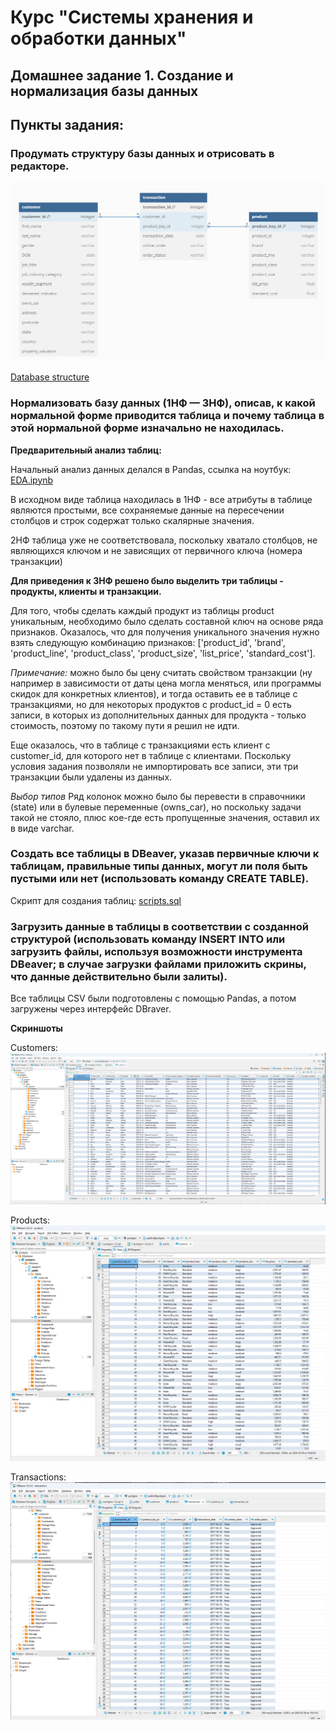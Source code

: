# Курс "Системы хранения и обработки данных"

## Домашнее задание 1. Создание и нормализация базы данных

## Пункты задания:

### Продумать структуру базы данных и отрисовать в редакторе.

![Database structure](db_structure.png)

[Database structure](db_structure.txt)

###  Нормализовать базу данных (1НФ — 3НФ), описав, к какой нормальной форме приводится таблица и почему таблица в этой нормальной форме изначально не находилась.


**Предварительный анализ таблиц:**

Начальный анализ данных делался в Pandas, ссылка на ноутбук: [EDA.ipynb](EDA.ipynb)

В исходном виде таблица находилась в 1НФ - все атрибуты в таблице являются простыми, все сохраняемые данные на пересечении столбцов и строк содержат только скалярные значения.

2НФ таблица уже не соответствовала, поскольку хватало столбцов, не являющихся ключом и не зависящих от первичного ключа (номера транзакции)

**Для приведения к 3НФ решено было выделить три таблицы - продукты, клиенты и транзакции.**

Для того, чтобы сделать каждый продукт из таблицы product уникальным, необходимо было сделать составной ключ на основе ряда признаков. Оказалось, что для получения уникального значения нужно взять следующую комбинацию признаков: ['product_id', 'brand', 'product_line', 'product_class', 'product_size', 'list_price', 'standard_cost'].

*Примечание:* можно было бы цену считать свойством транзакции (ну например в зависимости от даты цена могла меняться, или программы скидок для конкретных клиентов), и тогда оставить ее в таблице с транзакциями, но для некоторых продуктов с product_id = 0 есть записи, в которых из дополнительных данных для продукта - только стоимость, поэтому по такому пути я решил не идти. 

Еще оказалось, что в таблице с транзакциями есть клиент с customer_id, для которого нет в таблице с клиентами. Поскольку условия задания позволяли не импортировать все записи, эти три транзакции были удалены из данных.

*Выбор типов* Ряд колонок можно было бы перевести в справочники (state) или в булевые переменные (owns_car), но поскольку задачи такой не стояло, плюс кое-где есть пропущенные значения, оставил их в виде varchar.

### Создать все таблицы в DBeaver, указав первичные ключи к таблицам, правильные типы данных, могут ли поля быть пустыми или нет (использовать команду CREATE TABLE).

Скрипт для создания таблиц: [scripts.sql](scripts.sql)

### Загрузить данные в таблицы в соответствии с созданной структурой (использовать команду INSERT INTO или загрузить файлы, используя возможности инструмента DBeaver; в случае загрузки файлами приложить скрины, что данные действительно были залиты).

Все таблицы CSV были подготовлены с помощью Pandas, а потом загружены через интерфейс DBraver. 

**Скриншоты**

Customers: ![Customers](customers_imported.png)

Products: ![Customers](products_imported.png)

Transactions: ![Customers](transactions_imported.png)